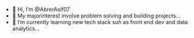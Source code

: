 - 👋 Hi, I’m @AbrerAsif07
- 👀 My majorinterest involve problem solving and building projects...
- 🌱 I’m currently learning new tech stack suh as front end dev and data analytics...



